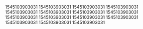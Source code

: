 1545103903031
1545103903031
1545103903031
1545103903031
1545103903031
1545103903031
1545103903031
1545103903031
1545103903031
1545103903031
1545103903031
1545103903031
1545103903031
1545103903031
1545103903031